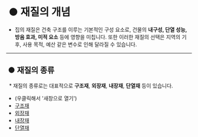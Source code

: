 #  &nbsp;● 재질의 개념

 * 집의 재질은 건축 구조를 이루는 기본적인 구성 요소로, 건물의 **내구성, 단열 성능, 방음 효과, 미적 요소** 등에 영향을 미칩니다. 또한 이러한 재질의 선택은 지역의 기후, 사용 목적, 예산 같은 변수로 인해 달라질 수 있습니다.
 <hr>

## &nbsp;● 재질의 종류

&nbsp; * 재질의 종류로는 대표적으로 __구조재__, __외장재__, __내장재__, __단열재__ 등이 있습니다.
 * (우클릭해서 '새창으로 열기')
 * <a href="https://github.com/kgw0513/House/blob/Texture/Texture-Type/Structural_materials.md"> 구조재 </a>
 * <a href="https://github.com/kgw0513/House/blob/Texture/Texture-Type/Cladding%20materials.md"> 외장재 </a>
 * <a href="https://github.com/kgw0513/House/blob/Texture/Texture-Type/Interior%20finishing%20materials.md"> 내장재 </a>
 * <a href="https://github.com/kgw0513/House/blob/Texture/Texture-Type/Insulation%20materials.md"> 단열재 </a>
